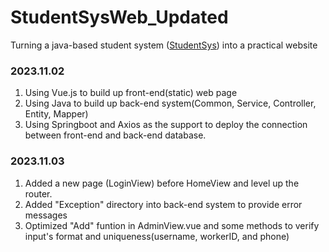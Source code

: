 # StudentSysWeb_Updated
Turning a java-based student system ([StudentSys](https://github.com/LilMuh/StudentSystem/tree/main)) into a practical website
### 2023.11.02
  1. Using Vue.js to build up front-end(static) web page
  2. Using Java to build up back-end system(Common, Service, Controller, Entity, Mapper)
  3. Using Springboot and Axios as the support to deploy the connection between front-end and back-end database.

### 2023.11.03
  1. Added a new page (LoginView) before HomeView and level up the router.
  2. Added "Exception" directory into back-end system to provide error messages
  3. Optimized "Add" funtion in AdminView.vue and some methods to verify input's format and uniqueness(username, workerID, and phone)
